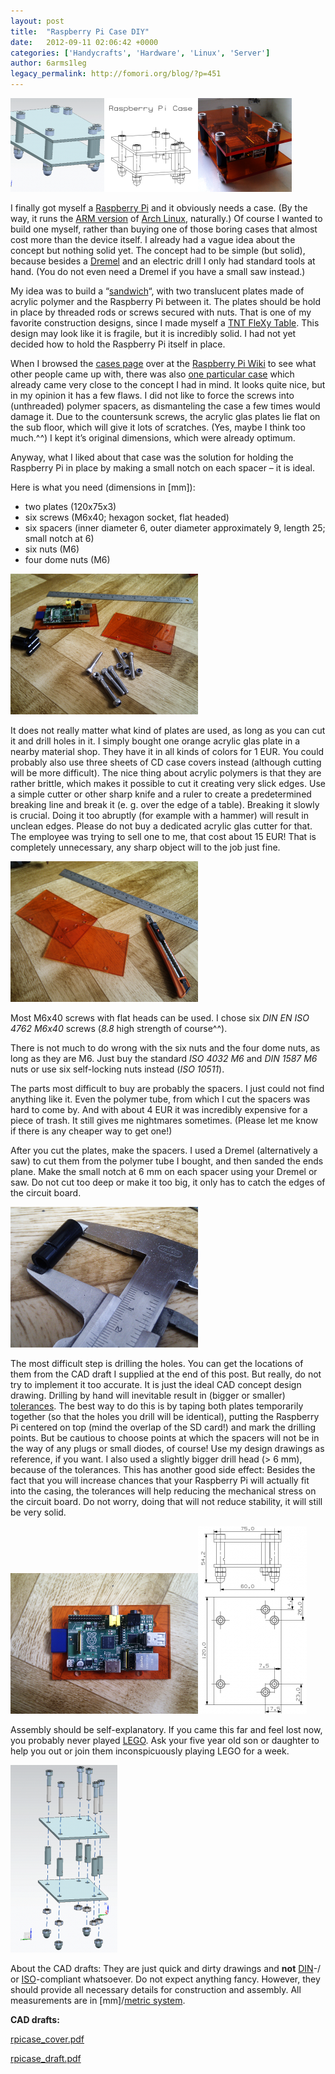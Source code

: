 ```yaml
---
layout: post
title:  "Raspberry Pi Case DIY"
date:   2012-09-11 02:06:42 +0000
categories: ['Handycrafts', 'Hardware', 'Linux', 'Server']
author: 6arms1leg
legacy_permalink: http://fomori.org/blog/?p=451
---
```



[![](/assets/images/rpicase_cover-cad-150x150.png "rpicase_cover-cad")](/assets/images/rpicase_cover-cad.png)[![](/assets/images/rpicase_cover-draft-150x150.png "rpicase_cover-draft")](/assets/images/rpicase_cover-draft.png)[![](/assets/images/rpicase_cover-real-150x150.png "rpicase_cover-real")](/assets/images/rpicase_cover-real.png)

I finally got myself a [Raspberry Pi](http://www.raspberrypi.org/ "raspberrypi.org") and it obviously needs a case. (By the way, it runs the [ARM version](http://archlinuxarm.org/ "archlinuxarm.org") of [Arch Linux](https://www.archlinux.org/ "archlinux.org"), naturally.) Of course I wanted to build one myself, rather than buying one of those boring cases that almost cost more than the device itself. I already had a vague idea about the concept but nothing solid yet. The concept had to be simple (but solid), because besides a [Dremel](https://en.wikipedia.org/wiki/Dremel "en.wikipedia.org - Dremel") and an electric drill I only had standard tools at hand. (You do not even need a Dremel if you have a small saw instead.)

My idea was to build a “[sandwich](https://en.wikipedia.org/wiki/Sandwich "en.wikipedia.org - Sandwich")“, with two translucent plates made of acrylic polymer and the Raspberry Pi between it. The plates should be hold in place by threaded rods or screws secured with nuts. That is one of my favorite construction designs, since I made myself a [TNT FleXy Table](http://www.tnt-audio.com/clinica/flexye.html "tnt-audio.com - TNT FleXy Table"). This design may look like it is fragile, but it is incredibly solid. I had not yet decided how to hold the Raspberry Pi itself in place.

When I browsed the [cases page](http://www.elinux.org/RPi_Cases "elinux.org - RPi Cases") over at the [Raspberry Pi Wiki](http://elinux.org/R-Pi_Hub "elinux.org - R-Pi_Hub") to see what other people came up with, there was also [one particular case](http://www.elinux.org/RPi_Cases#Simple_sandwich_case "elinux.org - Simple sandwich case") which already came very close to the concept I had in mind. It looks quite nice, but in my opinion it has a few flaws. I did not like to force the screws into (unthreaded) polymer spacers, as dismanteling the case a few times would damage it. Due to the countersunk screws, the acrylic glas plates lie flat on the sub floor, which will give it lots of scratches. (Yes, maybe I think too much.^^) I kept it’s original dimensions, which were already optimum.

Anyway, what I liked about that case was the solution for holding the Raspberry Pi in place by making a small notch on each spacer – it is ideal.

Here is what you need (dimensions in [mm]):

* two plates (120x75x3)
* six screws (M6x40; hexagon socket, flat headed)
* six spacers (inner diameter 6, outer diameter approximately 9, length 25; small notch at 6)
* six nuts (M6)
* four dome nuts (M6)

[![](/assets/images/rpicase_needed_parts-300x225.png "rpicase_needed_parts")](/assets/images/rpicase_needed_parts.png)

It does not really matter what kind of plates are used, as long as you can cut it and drill holes in it. I simply bought one orange acrylic glas plate in a nearby material shop. They have it in all kinds of colors for 1 EUR. You could probably also use three sheets of CD case covers instead (although cutting will be more difficult). The nice thing about acrylic polymers is that they are rather brittle, which makes it possible to cut it creating very slick edges. Use a simple cutter or other sharp knife and a ruler to create a predetermined breaking line and break it (e. g. over the edge of a table). Breaking it slowly is crucial. Doing it too abruptly (for example with a hammer) will result in unclean edges. Please do not buy a dedicated acrylic glas cutter for that. The employee was trying to sell one to me, that cost about 15 EUR! That is completely unnecessary, any sharp object will to the job just fine.

[![](/assets/images/rpicase_plates_cut-300x225.png "rpicase_plates_cut")](/assets/images/rpicase_plates_cut.png)

Most M6x40 screws with flat heads can be used. I chose six *DIN EN ISO 4762 M6x40* screws (*8.8* high strength of course^^).

There is not much to do wrong with the six nuts and the four dome nuts, as long as they are M6. Just buy the standard *ISO 4032 M6* and *DIN 1587 M6* nuts or use six self-locking nuts instead (*ISO 10511*).

The parts most difficult to buy are probably the spacers. I just could not find anything like it. Even the polymer tube, from which I cut the spacers was hard to come by. And with about 4 EUR it was incredibly expensive for a piece of trash. It still gives me nightmares sometimes. (Please let me know if there is any cheaper way to get one!)

After you cut the plates, make the spacers. I used a Dremel (alternatively a saw) to cut them from the polymer tube I bought, and then sanded the ends plane. Make the small notch at 6 mm on each spacer using your Dremel or saw. Do not cut too deep or make it too big, it only has to catch the edges of the circuit board.

[![](/assets/images/rpicase_spacer-300x225.png "rpicase_spacer")](/assets/images/rpicase_spacer.png)

The most difficult step is drilling the holes. You can get the locations of them from the CAD draft I supplied at the end of this post. But really, do not try to implement it too accurate. It is just the ideal CAD concept design drawing. Drilling by hand will inevitable result in (bigger or smaller) [tolerances](https://en.wikipedia.org/wiki/Engineering_tolerance "en.wikipedia.org - Engineering tolerance"). The best way to do this is by taping both plates temporarily together (so that the holes you drill will be identical), putting the Raspberry Pi centered on top (mind the overlap of the SD card!) and mark the drilling points. But be cautious to choose points at which the spacers will not be in the way of any plugs or small diodes, of course! Use my design drawings as reference, if you want. I also used a slightly bigger drill head (> 6 mm), because of the tolerances. This has another good side effect: Besides the fact that you will increase chances that your Raspberry Pi will actually fit into the casing, the tolerances will help reducing the mechanical stress on the circuit board. Do not worry, doing that will not reduce stability, it will still be very solid.

[![](/assets/images/rpicase_drilling_holes-300x225.png "rpicase_drilling_holes")](/assets/images/rpicase_drilling_holes.png)[![](/assets/images/rpicase_draft-174x300.png "rpicase_draft")](/assets/images/rpicase_draft.png)

Assembly should be self-explanatory. If you came this far and feel lost now, you probably never played [LEGO](https://en.wikipedia.org/wiki/Lego "en.wikipedia.org - Lego"). Ask your five year old son or daughter to help you out or join them inconspicuously playing LEGO for a week.

[![](/assets/images/rpicase_exploded-171x300.png "rpicase_exploded")](/assets/images/rpicase_exploded.png)

About the CAD drafts: They are just quick and dirty drawings and **not** [DIN](https://en.wikipedia.org/wiki/Deutsches_Institut_f%C3%BCr_Normung "en.wikipedia.org - Deutsches Institut für Normung")-/ or [ISO](https://en.wikipedia.org/wiki/Iso "en.wikipedia.org - International Organization for Standardization")-compliant whatsoever. Do not expect anything fancy. However, they should provide all necessary details for construction and assembly. All measurements are in [mm]/[metric system](http://en.wikipedia.org/wiki/Metric_system "en.wikipedia.org - Metric system").

**CAD drafts:**

[rpicase\_cover.pdf](http://fomori.org/blog/wp-content/uploads/2012/09/rpicase_cover.pdf)

[rpicase\_draft.pdf](http://fomori.org/blog/wp-content/uploads/2012/09/rpicase_draft.pdf)

 

  

	